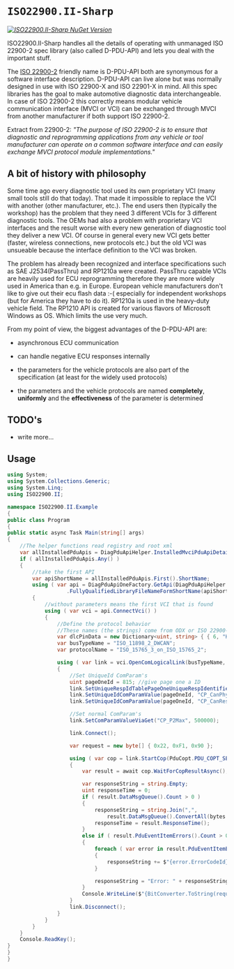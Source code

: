 # `ISO22900.II-Sharp`

_[![ISO22900.II-Sharp NuGet Version](https://img.shields.io/nuget/v/ISO22900.II-Sharp.svg?style=flat&label=NuGet%3A%20ISO22900.II-Sharp)](https://www.nuget.org/packages/ISO22900.II-Sharp)_

ISO22900.II-Sharp handles all the details of operating with unmanaged ISO 22900-2 spec library (also called D-PDU-API) and lets you deal with the important stuff.

The [ISO 22900-2](https://www.iso.org/standard/62490.html) friendly name is D-PDU-API both are synonymous for a software interface description. D-PDU-API can live alone but was normally designed in use with ISO 22900-X and ISO 22901-X in mind. All this spec libraries has the goal to make automotive diagnostic data interchangeable. In case of ISO 22900-2 this correctly means modular vehicle communication interface (MVCI or VCI) can be exchanged through MVCI from another manufacturer if both support ISO 22900-2.

Extract from 22900-2: *"The purpose of ISO 22900-2 is to ensure that diagnostic and reprogramming applications from any vehicle or tool manufacturer can operate on a common software interface and can easily exchange MVCI protocol module implementations."*

## A bit of history with philosophy

Some time ago every diagnostic tool used its own proprietary VCI (many small tools still do that today). That made it impossible to replace the VCI with another (other manufacturer, etc.). The end users then (typically the workshop) has the problem that they need 3 different VCIs for 3 different diagnostic tools. The OEMs had also a problem with proprietary VCI interfaces and the result worse with every new generation of diagnostic tool they deliver a new VCI. Of course in general every new VCI gets better (faster, wireless connections, new protocols etc.) but the old VCI was unsueable because the interface definition to the VCI was broken. 

The problem has already been recognized and interface specifications such as SAE J2534(PassThru) and RP1210a were created. PassThru capable VCIs are heavily used for ECU reprogramming therefore they are more widely used in America than e.g. in Europe. European vehicle manufacturers don't like to give out their ecu flash data :-(  especially for independent workshops (but for America they have to do it). RP1210a is used in the heavy-duty vehicle field. The RP1210 API is created for various flavors of Microsoft Windows as OS. Which limits the use very much.

From my point of view, the biggest advantages of the D-PDU-API are:

- asynchronous ECU communication

- can handle negative ECU responses internally

- the parameters for the vehicle protocols are also part of the specification (at least for the widely used protocols)

- the parameters and the vehicle protocols are named **completely**, **uniformly** and the **effectiveness** of the parameter is determined

## TODO's

- write more...

## Usage

```csharp
using System;
using System.Collections.Generic;
using System.Linq;
using ISO22900.II;

namespace ISO22900.II.Example
{
public class Program
{
public static async Task Main(string[] args)
{
    //The helper functions read registry and root xml
    var allInstalledPduApis = DiagPduApiHelper.InstalledMvciPduApiDetails().ToList();
    if ( allInstalledPduApis.Any() )
    {
        //take the first API
        var apiShortName = allInstalledPduApis.First().ShortName;
        using ( var api = DiagPduApiOneFactory.GetApi(DiagPduApiHelper
                   .FullyQualifiedLibraryFileNameFormShortName(apiShortName)) )
        {
            //without parameters means the first VCI that is found
            using ( var vci = api.ConnectVci() )
            {
                //Define the protocol behavior
                //These names (the strings) come from ODX or ISO 22900-2
                var dlcPinData = new Dictionary<uint, string> { { 6, "HI" }, { 14, "LOW" } };
                var busTypeName = "ISO_11898_2_DWCAN";
                var protocolName = "ISO_15765_3_on_ISO_15765_2";

                using ( var link = vci.OpenComLogicalLink(busTypeName, protocolName, dlcPinData.ToList()) )
                {
                    //Set UniqueId ComParam's
                    uint pageOneId = 815; //give page one a ID  
                    link.SetUniqueRespIdTablePageOneUniqueRespIdentifier(pageOneId);
                    link.SetUniqueIdComParamValue(pageOneId, "CP_CanPhysReqId", 0x7E0);
                    link.SetUniqueIdComParamValue(pageOneId, "CP_CanRespUSDTId", 0x7E8);

                    //Set normal ComParam's
                    link.SetComParamValueViaGet("CP_P2Max", 500000);

                    link.Connect();

                    var request = new byte[] { 0x22, 0xF1, 0x90 };

                    using ( var cop = link.StartCop(PduCopt.PDU_COPT_SENDRECV, 1, 1, request) )
                    {
                        var result = await cop.WaitForCopResultAsync();

                        var responseString = string.Empty;
                        uint responseTime = 0;
                        if ( result.DataMsgQueue().Count > 0 )
                        {
                            responseString = string.Join(",", 
                                result.DataMsgQueue().ConvertAll(bytes => { return BitConverter.ToString(bytes); }));
                            responseTime = result.ResponseTime();
                        }
                        else if ( result.PduEventItemErrors().Count > 0 )
                        {
                            foreach ( var error in result.PduEventItemErrors() )
                            {
                                responseString += $"{error.ErrorCodeId}" + $" ({error.ExtraErrorInfoId})";
                            }

                            responseString = "Error: " + responseString;
                        }
                        Console.WriteLine($"{BitConverter.ToString(request)} | {responseString}  | {responseTime}µs");
                    }
                    link.Disconnect();
                }
            }
        }
    }
    Console.ReadKey();
}
}
}
```
